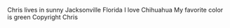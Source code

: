 Chris lives in sunny Jacksonville Florida
I love Chihuahua
My favorite color is green
Copyright Chris